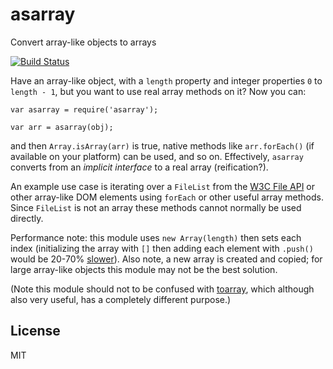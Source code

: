 # asarray

Convert array-like objects to arrays

[![Build Status](https://travis-ci.org/deathcap/asarray.png)](https://travis-ci.org/deathcap/asarray)

Have an array-like object, with a `length` property and integer properties `0` to `length - 1`,
but you want to use real array methods on it? Now you can:

    var asarray = require('asarray');

    var arr = asarray(obj);

and then `Array.isArray(arr)` is true, native methods like `arr.forEach()` (if available
on your platform) can be used, and so on. Effectively, `asarray` converts from an *implicit
interface* to a real array (reification?).

An example use case is iterating over a `FileList` from the [W3C File API](http://www.w3.org/TR/FileAPI/#dfn-filelist)
or other array-like DOM elements using `forEach` or other useful array methods. Since `FileList`
is not an array these methods cannot normally be used directly.

Performance note: this module uses `new Array(length)` then sets each index
(initializing the array with `[]` then adding each element with `.push()` would be
20-70% [slower](http://jsperf.com/asarray-index-push)). Also note, a new array is created
and copied; for large array-like objects this module may not be the best solution.

(Note this module should not to be confused with [toarray](https://www.npmjs.org/package/toarray),
which although also very useful, has a completely different purpose.)

## License

MIT

